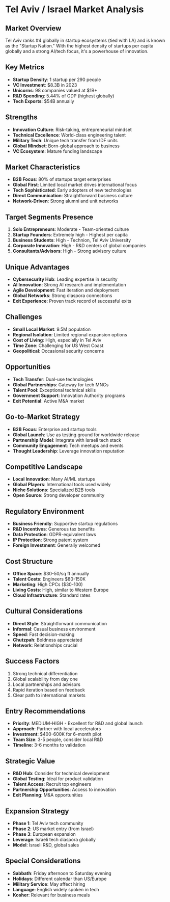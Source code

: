 # Tel Aviv / Israel Market Analysis

## Market Overview
Tel Aviv ranks #4 globally in startup ecosystems (tied with LA) and is known as the "Startup Nation." With the highest density of startups per capita globally and a strong AI/tech focus, it's a powerhouse of innovation.

## Key Metrics
- **Startup Density**: 1 startup per 290 people
- **VC Investment**: $8.3B in 2023
- **Unicorns**: 98 companies valued at $1B+
- **R&D Spending**: 5.44% of GDP (highest globally)
- **Tech Exports**: $54B annually

## Strengths
- **Innovation Culture**: Risk-taking, entrepreneurial mindset
- **Technical Excellence**: World-class engineering talent
- **Military Tech**: Unique tech transfer from IDF units
- **Global Mindset**: Born-global approach to business
- **VC Ecosystem**: Mature funding landscape

## Market Characteristics
- **B2B Focus**: 80% of startups target enterprises
- **Global First**: Limited local market drives international focus
- **Tech Sophisticated**: Early adopters of new technologies
- **Direct Communication**: Straightforward business culture
- **Network-Driven**: Strong alumni and unit networks

## Target Segments Presence
1. **Solo Entrepreneurs**: Moderate - Team-oriented culture
2. **Startup Founders**: Extremely high - Highest per capita
3. **Business Students**: High - Technion, Tel Aviv University
4. **Corporate Innovation**: High - R&D centers of global companies
5. **Consultants/Advisors**: High - Strong advisory culture

## Unique Advantages
- **Cybersecurity Hub**: Leading expertise in security
- **AI Innovation**: Strong AI research and implementation
- **Agile Development**: Fast iteration and deployment
- **Global Networks**: Strong diaspora connections
- **Exit Experience**: Proven track record of successful exits

## Challenges
- **Small Local Market**: 9.5M population
- **Regional Isolation**: Limited regional expansion options
- **Cost of Living**: High, especially in Tel Aviv
- **Time Zone**: Challenging for US West Coast
- **Geopolitical**: Occasional security concerns

## Opportunities
- **Tech Transfer**: Dual-use technologies
- **Global Partnerships**: Gateway for tech MNCs
- **Talent Pool**: Exceptional technical skills
- **Government Support**: Innovation Authority programs
- **Exit Potential**: Active M&A market

## Go-to-Market Strategy
- **B2B Focus**: Enterprise and startup tools
- **Global Launch**: Use as testing ground for worldwide release
- **Partnership Model**: Integrate with Israeli tech stack
- **Community Engagement**: Tech meetups and events
- **Thought Leadership**: Leverage innovation reputation

## Competitive Landscape
- **Local Innovation**: Many AI/ML startups
- **Global Players**: International tools used widely
- **Niche Solutions**: Specialized B2B tools
- **Open Source**: Strong developer community

## Regulatory Environment
- **Business Friendly**: Supportive startup regulations
- **R&D Incentives**: Generous tax benefits
- **Data Protection**: GDPR-equivalent laws
- **IP Protection**: Strong patent system
- **Foreign Investment**: Generally welcomed

## Cost Structure
- **Office Space**: $30-50/sq ft annually
- **Talent Costs**: Engineers $80-150K
- **Marketing**: High CPCs ($30-100)
- **Living Costs**: High, similar to Western Europe
- **Cloud Infrastructure**: Standard rates

## Cultural Considerations
- **Direct Style**: Straightforward communication
- **Informal**: Casual business environment
- **Speed**: Fast decision-making
- **Chutzpah**: Boldness appreciated
- **Network**: Relationships crucial

## Success Factors
1. Strong technical differentiation
2. Global scalability from day one
3. Local partnerships and advisors
4. Rapid iteration based on feedback
5. Clear path to international markets

## Entry Recommendations
- **Priority**: MEDIUM-HIGH - Excellent for R&D and global launch
- **Approach**: Partner with local accelerators
- **Investment**: $400-600K for 6-month pilot
- **Team Size**: 3-5 people, consider local R&D
- **Timeline**: 3-6 months to validation

## Strategic Value
- **R&D Hub**: Consider for technical development
- **Global Testing**: Ideal for product validation
- **Talent Access**: Recruit top engineers
- **Partnership Opportunities**: Access to innovation
- **Exit Planning**: M&A opportunities

## Expansion Strategy
- **Phase 1**: Tel Aviv tech community
- **Phase 2**: US market entry (from Israel)
- **Phase 3**: European expansion
- **Leverage**: Israeli tech diaspora globally
- **Model**: Israeli R&D, global sales

## Special Considerations
- **Sabbath**: Friday afternoon to Saturday evening
- **Holidays**: Different calendar than US/Europe
- **Military Service**: May affect hiring
- **Language**: English widely spoken in tech
- **Kosher**: Relevant for business meals